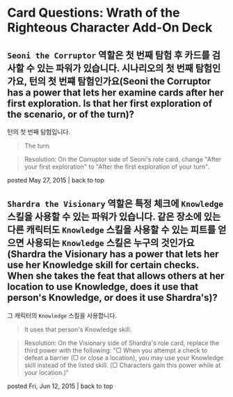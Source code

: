 # Card Questions: Wrath of the Righteous Character Add-On Deck

## `Seoni the Corruptor` 역할은 첫 번째 탐험 후 카드를 검사할 수 있는 파워가 있습니다. 시나리오의 첫 번째 탐험인가요, 턴의 첫 번쨰 탐험인가요(Seoni the Corruptor has a power that lets her examine cards after her first exploration. Is that her first exploration of the scenario, or of the turn)?

턴의 첫 번째 탐험입니다.

> The turn.

> Resolution: On the Corruptor side of Seoni's role card, change "After your first exploration" to "After the first exploration of your turn".

posted May 27, 2015 | back to top

## `Shardra the Visionary` 역할은 특정 체크에 `Knowledge` 스킬을 사용할 수 있는 파워가 있습니다. 같은 장소에 있는 다른 캐릭터도 `Knowledge` 스킬을 사용할 수 있는 피트를 얻으면 사용되는 `Knowledge` 스킬은 누구의 것인가요(Shardra the Visionary has a power that lets her use her Knowledge skill for certain checks. When she takes the feat that allows others at her location to use Knowledge, does it use that person's Knowledge, or does it use Shardra's)?

그 캐릭터의 `Knowledge` 스킬을 사용합니다.

> It uses that person's Knowledge skill.

> Resolution: On the Visionary side of Shardra's role card, replace the third power with the following: "▢ When you attempt a check to defeat a barrier (▢ or close a location), you may use your Knowledge skill instead of the listed skill. (▢ Characters gain this power while at your location.)"

posted Fri, Jun 12, 2015 | back to top
